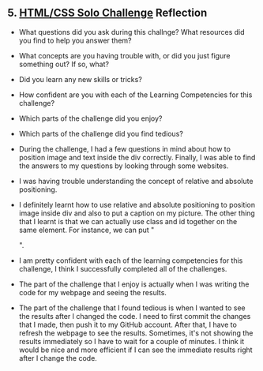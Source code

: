 ## 5. [HTML/CSS Solo Challenge](5_HTML_CSS_solo_challenge/readme.md) Reflection

* What questions did you ask during this challnge? What resources did you find to help you answer them?  
* What concepts are you having trouble with, or did you just figure something out? If so, what?  
* Did you learn any new skills or tricks?
* How confident are you with each of the Learning Competencies for this challenge? 
* Which parts of the challenge did you enjoy?
* Which parts of the challenge did you find tedious?

* During the challenge, I had a few questions in mind about how to position image and text inside the div correctly. Finally, I was able to find the answers to my questions by looking through some websites.

* I was having trouble understanding the concept of relative and absolute positioning. 

* I definitely learnt how to use relative and absolute positioning to position image inside div and also to put a caption on my picture. The other thing that I learnt is that we can actually use class and id together on the same element. For instance, we can put "<div class="Friends" id="Bestfriend"></div>".

* I am pretty confident with each of the learning competencies for this challenge, I think I successfully completed all of the challenges.

* The part of the challenge that I enjoy is actually when I was writing the code for my webpage and seeing the results.

* The part of the challenge that I found tedious is when I wanted to see the results after I changed the code. I need to first commit the changes that I made, then push it to my GitHub account. After that, I have to refresh the webpage to see the results. Sometimes, it's not showing the results immediately so I have to wait for a couple of minutes. I think it would be nice and more efficient if I can see the immediate results right after I change the code.